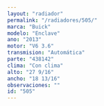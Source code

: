 ```yaml
---
layout: "radiador"
permalink: "/radiadores/505/"
marca: "Buick"
modelo: "Enclave"
ano: "2013"
motor: "V6 3.6"
transmision: "Automática"
parte: "438142"
clima: "Con clima"
alto: "27 9/16"
ancho: "18 13/16"
observaciones: ""
id: "505"
---
```


